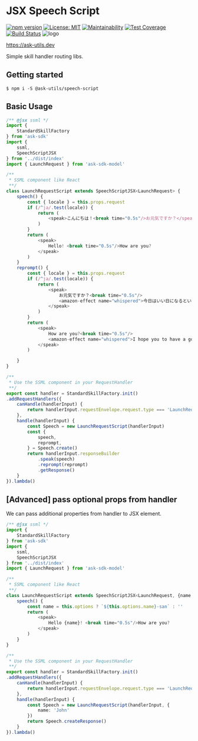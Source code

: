 # JSX Speech Script
[![npm version](https://badge.fury.io/js/%40ask-utils%2Frouter.svg)](https://badge.fury.io/js/%40ask-utils%2Frouter)
[![License: MIT](https://img.shields.io/badge/License-MIT-yellow.svg)](https://opensource.org/licenses/MIT)
[![Maintainability](https://api.codeclimate.com/v1/badges/c17851759423ce151b9e/maintainability)](https://codeclimate.com/github/ask-utils/ask-utils/maintainability)
[![Test Coverage](https://api.codeclimate.com/v1/badges/c17851759423ce151b9e/test_coverage)](https://codeclimate.com/github/ask-utils/ask-utils/test_coverage)
[![Build Status](https://travis-ci.org/ask-utils/ask-utils.svg?branch=master)](https://travis-ci.org/ask-utils/ask-utils)
![logo](https://ask-utils.dev/static/9cbabc261164aba75a5d7e32d0e53371/8a651/youtube_profile_image.png)

https://ask-utils.dev

Simple skill handler routing libs.

## Getting started

```
$ npm i -S @ask-utils/speech-script
```

## Basic Usage

```typescript
/** @jsx ssml */
import {
    StandardSkillFactory
} from 'ask-sdk'
import {
    ssml,
    SpeechScriptJSX
} from '../dist/index'
import { LaunchRequest } from 'ask-sdk-model'

/**
 * SSML component like React
 **/
class LaunchRequestScript extends SpeechScriptJSX<LaunchRequest> {
    speech() {
        const { locale } = this.props.request
        if (/^ja/.test(locale)) {
            return (
                <speak>こんにちは！<break time="0.5s"/>お元気ですか？</speak>
            )
        }
        return (
            <speak>
                Hello! <break time="0.5s"/>How are you?
            </speak>
        )
    }
    reprompt() {
        const { locale } = this.props.request
        if (/^ja/.test(locale)) {
            return (
                <speak>
                    お元気ですか？<break time="0.5s"/>
                    <amazon-effect name="whispered">今日はいい日になるといいですね。</amazon-effect>
                </speak>
            )
        }
        return (
            <speak>
                How are you?<break time="0.5s"/>
                <amazon-effect name="whispered">I hope you to have a good day.</amazon-effect>
            </speak>
        )

    }
}

/**
 * Use the SSML component in your RequestHandler
 **/
export const handler = StandardSkillFactory.init()
.addRequestHandlers({
    canHandle(handlerInput) {
        return handlerInput.requestEnvelope.request.type === 'LaunchRequest'
    },
    handle(handlerInput) {
        const Speech = new LaunchRequestScript(handlerInput)
        const {
            speech,
            reprompt,
        } = Speech.create()
        return handlerInput.responseBuilder
            .speak(speech)
            .reprompt(reprompt)
            .getResponse()
    }
}).lambda()
```

## [Advanced] pass optional props from handler
We can pass additional properties from handler to JSX element.

```typescript
/** @jsx ssml */
import {
    StandardSkillFactory
} from 'ask-sdk'
import {
    ssml,
    SpeechScriptJSX
} from '../dist/index'
import { LaunchRequest } from 'ask-sdk-model'

/**
 * SSML component like React
 **/
class LaunchRequestScript extends SpeechScriptJSX<LaunchRequest, {name: string}> {
    speech() {
        const name = this.options ? `${this.options.name}-san` : ''
        return (
            <speak>
                Hello {name}! <break time="0.5s"/>How are you?
            </speak>
        )
    }
}

/**
 * Use the SSML component in your RequestHandler
 **/
export const handler = StandardSkillFactory.init()
.addRequestHandlers({
    canHandle(handlerInput) {
        return handlerInput.requestEnvelope.request.type === 'LaunchRequest'
    },
    handle(handlerInput) {
        const Speech = new LaunchRequestScript(handlerInput, {
            name: 'John'
        })
        return Speech.createResponse()
    }
}).lambda()
```